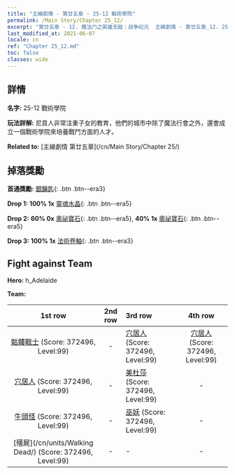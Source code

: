 ```yaml
---
title: "主線劇情 - 第廿五章 - 25-12 戰術學院"
permalink: /Main Story/Chapter 25_12/
excerpt: "第廿五章 - 12. 魔法门之英雄无敌：战争纪元  主線劇情 - 第廿五章_12. 25-12 戰術學院"
last_modified_at: 2021-06-07
locale: cn
ref: "Chapter 25_12.md"
toc: false
classes: wide
---
```


## 詳情

 **名字:** 25-12 戰術學院

 **玩法詳解:** 尼貢人非常注重子女的教育，他們的城市中除了魔法行會之外，還會成立一個戰術學院來培養戰鬥方面的人才。

 **Related to:** [主線劇情 第廿五章](/cn/Main Story/Chapter 25/)

## 掉落獎勵

 **首通獎勵:** [銀鑰匙](/cn/Items/con_693/){: .btn .btn--era3}

 **Drop 1:** **100% 1x** [靈魂水晶](/cn/Items/mat_87/){: .btn .btn--era5}

 **Drop 2:** **60% 0x** [奧祕寶石](/cn/Items/mat_79/){: .btn .btn--era5}, **40% 1x** [奧祕寶石](/cn/Items/mat_79/){: .btn .btn--era5}

 **Drop 3:** **100% 1x** [法術卷軸](/cn/Items/con_694/){: .btn .btn--era3}


## Fight against Team
 **Hero:** h_Adelaide

 **Team:**


  | 1st row | 2nd row | 3rd row | 4th row |
  |:----:|:----:|:----|:----:|
  | [骷髏戰士](/cn/units/Skeleton/) (Score: 372496, Level:99)  | - | [穴居人](/cn/units/Troglodyte/) (Score: 372496, Level:99)  | [穴居人](/cn/units/Troglodyte/) (Score: 372496, Level:99)  |
  | [穴居人](/cn/units/Troglodyte/) (Score: 372496, Level:99)  | - | [美杜莎](/cn/units/Medusa/) (Score: 372496, Level:99)  | - |
  | [牛頭怪](/cn/units/Minotaur/) (Score: 372496, Level:99)  | - | [巫妖](/cn/units/Lich/) (Score: 372496, Level:99)  | - |
  | [殭屍](/cn/units/Walking Dead/) (Score: 372496, Level:99)  | - | - | - |


